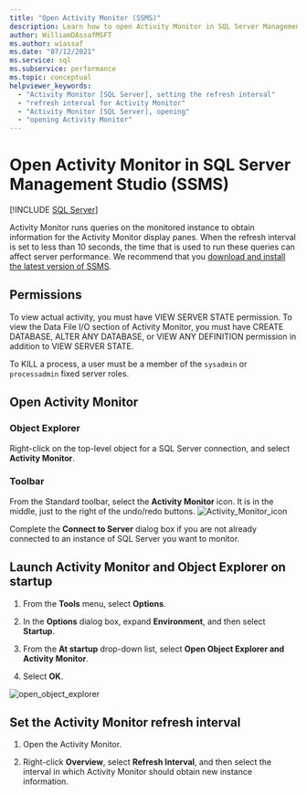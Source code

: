 ```yaml
---
title: "Open Activity Monitor (SSMS)"
description: Learn how to open Activity Monitor in SQL Server Management Studio (SSMS). Activity Monitor queries the monitored instance to obtain information to display.
author: WilliamDAssafMSFT
ms.author: wiassaf
ms.date: "07/12/2021"
ms.service: sql
ms.subservice: performance
ms.topic: conceptual
helpviewer_keywords:
  - "Activity Monitor [SQL Server], setting the refresh interval"
  - "refresh interval for Activity Monitor"
  - "Activity Monitor [SQL Server], opening"
  - "opening Activity Monitor"
---
```

# Open Activity Monitor in SQL Server Management Studio (SSMS)
 [!INCLUDE [SQL Server](../../includes/applies-to-version/sqlserver.md)]

 Activity Monitor runs queries on the monitored instance to obtain information for the Activity Monitor display panes. When the refresh interval is set to less than 10 seconds, the time that is used to run these queries can affect server performance. We recommend that you [download and install the latest version of SSMS](../../ssms/download-sql-server-management-studio-ssms.md).  
  
  
##  <a name="Permissions"></a> Permissions  
 To view actual activity, you must have VIEW SERVER STATE permission. To view the Data File I/O section of Activity Monitor, you must have CREATE DATABASE, ALTER ANY DATABASE, or VIEW ANY DEFINITION permission in addition to VIEW SERVER STATE.  
  
 To KILL a process, a user must be a member of the `sysadmin` or `processadmin` fixed server roles.  
    
## Open Activity Monitor  

### Object Explorer

Right-click on the top-level object for a SQL Server connection, and select **Activity Monitor**.

### Toolbar

From the Standard toolbar, select the **Activity Monitor** icon. It is in the middle, just to the right of the undo/redo buttons.
![Activity_Monitor_icon](../../relational-databases/performance-monitor/media/activity-monitor-icon.png)  
  
Complete the **Connect to Server** dialog box if you are not already connected to an instance of SQL Server you want to monitor.
  
## Launch Activity Monitor and Object Explorer on startup
  
1.  From the **Tools** menu, select **Options**.  
  
2.  In the **Options** dialog box, expand **Environment**, and then select **Startup**.  
  
3.  From the **At startup** drop-down list, select **Open Object Explorer and Activity Monitor**.  

4.  Select **OK**.

![open_object_explorer](../../relational-databases/performance-monitor/media/open-object-explorer.png)
  
  
## Set the Activity Monitor refresh interval  
  
1.   Open the Activity Monitor.  
  
2.   Right-click **Overview**, select **Refresh Interval**, and then select the interval in which Activity Monitor should obtain new instance information.  
  
  
